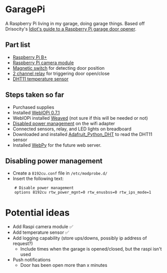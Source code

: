 # GaragePi
A Raspberry Pi living in my garage, doing garage things. Based off Drisocity's [Idiot's guide to a Raspberry Pi garage door opener][1].

## Part list
 - [Raspberry Pi B+](https://www.raspberrypi.org/products/model-b-plus/)
 - [Raspberry Pi camera module](https://www.raspberrypi.org/products/camera-module/)
 - [Magnetic switch](http://amzn.com/B0009SUF08) for detecting door position
 - [2 channel relay](http://amzn.com/B0057OC6D8) for triggering door open/close
 - [DHT11 temperature sensor](https://www.adafruit.com/products/386)

## Steps taken so far
 - Purchased supplies
 - Installed [WebIOPi 0.7.1][2]
 - WebIOPi installed [Weaved][3] (not sure if this will be needed or not)
 - [Disabled power management][4] on the wifi adapter
 - Connected sensors, relay, and LED lights on breadboard
 - Downloaded and installed [Adafruit_Python_DHT][6] to read the DHT11 sensor
 - Installed [WebPy][5] for the future web server.

## Disabling power management
 - Create a `8192cu.conf` file in `/etc/modprobe.d/`
 - Insert the following text:

```text
    # Disable power management
    options 8192cu rtw_power_mgnt=0 rtw_enusbss=0 rtw_ips_mode=1
```

# Potential ideas
 - Add Raspi camera module :white_check_mark:
 - Add temperature sensor :white_check_mark:
 - Add logging capability (store ups/downs, possibly ip address of request?)
   - Include times when the garage is opened/closed, but the raspi isn't used
 - Push notifications
   - Door has been open more than x minutes
 

  [1]: http://www.driscocity.com/idiots-guide-to-a-raspberry-pi-garage-door-opener/
  [2]: http://webiopi.trouch.com/
  [3]: http://www.weaved.com/
  [4]: https://www.raspberrypi.org/forums/viewtopic.php?t=61665
  [5]: http://webpy.org
  [6]: https://github.com/adafruit/Adafruit_Python_DHT
